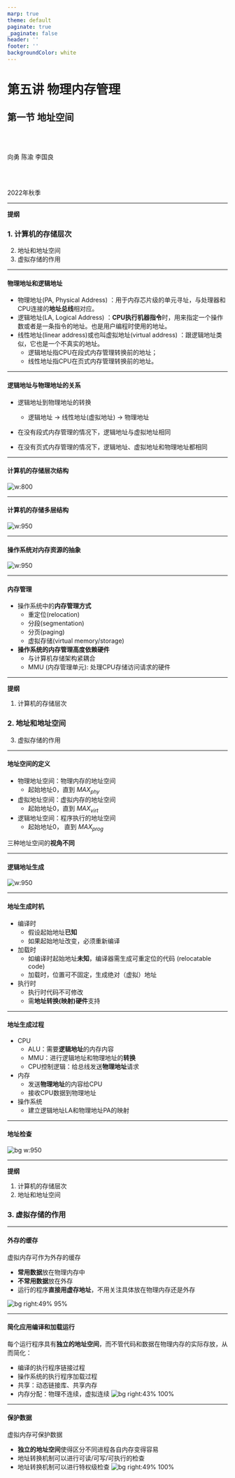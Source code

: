 ```yaml
---
marp: true
theme: default
paginate: true
_paginate: false
header: ''
footer: ''
backgroundColor: white
---
```


<!-- theme: gaia -->
<!-- _class: lead -->

# 第五讲 物理内存管理
## 第一节 地址空间
<br>
<br>

向勇 陈渝 李国良 

<br>
<br>

2022年秋季

---
**提纲**

### 1. 计算机的存储层次
2. 地址和地址空间
3. 虚拟存储的作用

---

#### 物理地址和逻辑地址

- 物理地址(PA, Physical Address) ：用于内存芯片级的单元寻址，与处理器和CPU连接的**地址总线**相对应。 
- 逻辑地址(LA, Logical Address) ：**CPU执行机器指令**时，用来指定一个操作数或者是一条指令的地址。也是用户编程时使用的地址。
- 线性地址(linear address)或也叫虚拟地址(virtual address) ：跟逻辑地址类似，它也是一个不真实的地址。
  - 逻辑地址指CPU在段式内存管理转换前的地址；
  - 线性地址指CPU在页式内存管理转换前的地址。

---
#### 逻辑地址与物理地址的关系

- 逻辑地址到物理地址的转换
  - 逻辑地址 -> 线性地址(虚拟地址) -> 物理地址

- 在没有段式内存管理的情况下，逻辑地址与虚拟地址相同
- 在没有页式内存管理的情况下，逻辑地址、虚拟地址和物理地址都相同

---
#### 计算机的存储层次结构

![w:800](figs/computer.png)



---

#### 计算机的存储多层结构
![w:950](figs/mem-layers.png)


---
#### 操作系统对内存资源的抽象
![w:950](figs/os-mem-mgr.png)



---

#### 内存管理

- 操作系统中的**内存管理方式**
  - 重定位(relocation)
  - 分段(segmentation)
  - 分页(paging)
  - 虚拟存储(virtual memory/storage)
- **操作系统的内存管理高度依赖硬件**
  - 与计算机存储架构紧耦合
  - MMU (内存管理单元): 处理CPU存储访问请求的硬件


---
**提纲**

1. 计算机的存储层次
### 2. 地址和地址空间
3. 虚拟存储的作用

---

#### 地址空间的定义


- 物理地址空间：物理内存的地址空间
  - 起始地址$0$，直到 $MAX_{phy}$
- 虚拟地址空间：虚拟内存的地址空间
  - 起始地址$0$，直到 $MAX_{virt}$
- 逻辑地址空间：程序执行的地址空间
  - 起始地址$0$， 直到 $MAX_{prog}$

三种地址空间的**视角不同**

---

#### 逻辑地址生成
![w:950](figs/create-logic-addr.png)



---

#### 地址生成时机

- 编译时
  - 假设起始地址**已知**
  - 如果起始地址改变，必须重新编译
- 加载时
  - 如编译时起始地址**未知**，编译器需生成可重定位的代码 (relocatable code) 
  - 加载时，位置可不固定，生成绝对（虚拟）地址
- 执行时
  - 执行时代码不可修改
  - 需**地址转换(映射)硬件**支持


---

#### 地址生成过程
- CPU
  - ALU：需要**逻辑地址**的内存内容
  - MMU：进行逻辑地址和物理地址的**转换**
  - CPU控制逻辑：给总线发送**物理地址**请求
- 内存
  - 发送**物理地址**的内容给CPU
  - 接收CPU数据到物理地址
- 操作系统
  - 建立逻辑地址LA和物理地址PA的映射


---

#### 地址检查
![bg w:950](figs/addr-check-exp.png)


---
**提纲**

1. 计算机的存储层次
2. 地址和地址空间
### 3. 虚拟存储的作用

---

#### 外存的缓存

虚拟内存可作为外存的缓存

- **常用数据**放在物理内存中
- **不常用数据**放在外存 
- 运行的程序**直接用虚存地址**，不用关注具体放在物理内存还是外存

![bg right:49% 95%](figs/os-mem-mgr.png)

---

#### 简化应用编译和加载运行

每个运行程序具有**独立的地址空间**，而不管代码和数据在物理内存的实际存放，从而简化：
- 编译的执行程序链接过程
- 操作系统的执行程序加载过程
- 共享：动态链接库、共享内存 
- 内存分配：物理不连续，虚拟连续
![bg right:43% 100%](figs/os-mem-mgr.png)


---

#### 保护数据

虚拟内存可保护数据
- **独立的地址空间**使得区分不同进程各自内存变得容易
- 地址转换机制可以进行可读/可写/可执行的检查
- 地址转换机制可以进行特权级检查
![bg right:49% 100%](figs/os-mem-mgr.png)